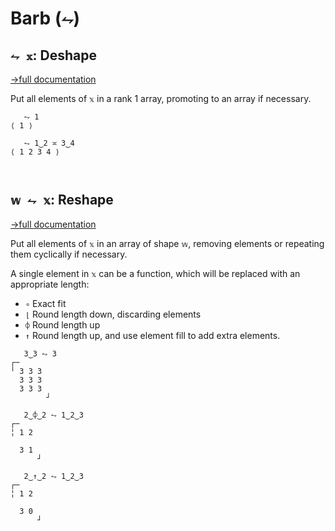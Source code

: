 # Barb (`⥊`)

## `⥊ 𝕩`: Deshape
[→full documentation](https://mlochbaum.github.io/BQN/doc/reshape.html)

Put all elements of `𝕩` in a rank 1 array, promoting to an array if necessary.

```bqn
   ⥊ 1
⟨ 1 ⟩

   ⥊ 1‿2 ≍ 3‿4
⟨ 1 2 3 4 ⟩



```
## `𝕨 ⥊ 𝕩`: Reshape
[→full documentation](https://mlochbaum.github.io/BQN/doc/reshape.html)

Put all elements of `𝕩` in an array of shape `𝕨`, removing elements or repeating them cyclically if necessary.

A single element in `𝕩` can be a function, which will be replaced with an appropriate length:
- `∘` Exact fit
- `⌊` Round length down, discarding elements
- `⌽` Round length up
- `↑` Round length up, and use element fill to add extra elements.

```bqn
   3‿3 ⥊ 3
┌─       
╵ 3 3 3  
  3 3 3  
  3 3 3  
        ┘

   2‿⌽‿2 ⥊ 1‿2‿3
┌─     
╎ 1 2  
       
  3 1  
      ┘

   2‿↑‿2 ⥊ 1‿2‿3
┌─     
╎ 1 2  
       
  3 0  
      ┘
```
